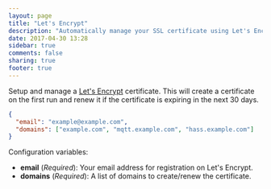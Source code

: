 ```yaml
---
layout: page
title: "Let's Encrypt"
description: "Automatically manage your SSL certificate using Let's Encrypt."
date: 2017-04-30 13:28
sidebar: true
comments: false
sharing: true
footer: true
---
```


Setup and manage a [Let's Encrypt](https://letsencrypt.org/) certificate. This will create a certificate on the first run and renew it if the certificate is expiring in the next 30 days.

```json
{
  "email": "example@example.com",
  "domains": ["example.com", "mqtt.example.com", "hass.example.com"]
}
```

Configuration variables:

- **email** (*Required*): Your email address for registration on Let's Encrypt.
- **domains** (*Required*): A list of domains to create/renew the certificate.
